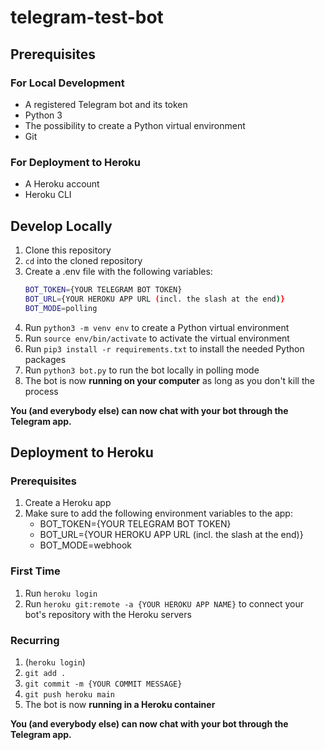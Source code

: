 # telegram-test-bot

## Prerequisites

### For Local Development

- A registered Telegram bot and its token
- Python 3
- The possibility to create a Python virtual environment
- Git

### For Deployment to Heroku

- A Heroku account
- Heroku CLI

## Develop Locally

1. Clone this repository
2. ``cd`` into the cloned repository
3. Create a .env file with the following variables:
   ```sh
   BOT_TOKEN={YOUR TELEGRAM BOT TOKEN}
   BOT_URL={YOUR HEROKU APP URL (incl. the slash at the end)}
   BOT_MODE=polling
   ```
4. Run ``python3 -m venv env`` to create a Python virtual environment
5. Run ``source env/bin/activate`` to activate the virtual environment
6. Run ``pip3 install -r requirements.txt`` to install the needed Python packages
7. Run ``python3 bot.py`` to run the bot locally in polling mode
8. The bot is now **running on your computer** as long as you don't kill the process

**You (and everybody else) can now chat with your bot through the Telegram app.**

## Deployment to Heroku

### Prerequisites

1. Create a Heroku app
2. Make sure to add the following environment variables to the app:
   - BOT_TOKEN={YOUR TELEGRAM BOT TOKEN}
   - BOT_URL={YOUR HEROKU APP URL (incl. the slash at the end)}
   - BOT_MODE=webhook

### First Time

1. Run ``heroku login``
2. Run ``heroku git:remote -a {YOUR HEROKU APP NAME}`` to connect your bot's repository with the Heroku servers

### Recurring

1. (``heroku login``)
2. ``git add .``
3. ``git commit -m {YOUR COMMIT MESSAGE}``
4. ``git push heroku main``
5. The bot is now **running in a Heroku container**

**You (and everybody else) can now chat with your bot through the Telegram app.**
